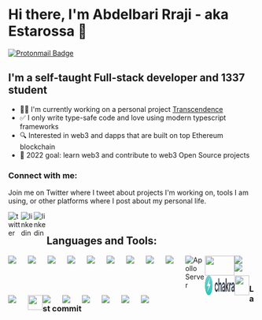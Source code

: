 # Hi there, I'm Abdelbari Rraji - aka Estarossa 👋

[![Protonmail Badge](https://img.shields.io/badge/ProtonMail-8B89CC?style=for-the-badge&logo=protonmail&logoColor=white)](mailto:arraji@pm.me)

## I'm a self-taught Full-stack developer and 1337 student

- 👨‍💻 I'm currently working on a personal project [Transcendence][transcendence]
- ✅ I only write type-safe code and love using modern typescript frameworks
- 🔍 Interested in web3 and dapps that are built on top Ethereum blockchain
- 🥅 2022 goal: learn web3 and contribute to web3 Open Source projects

### Connect with me:

Join me on Twitter where I tweet about projects I'm working on, tools I am using, or other platforms where I post about my personal life.

[<img align="left" width="26px"
alt="twitter" src="https://img.icons8.com/ios-filled/50/000000/twitter.png"/>][twitter]

[<img align="left" width="26px"
alt="linkedin" src="https://img.icons8.com/ios-filled/50/000000/linkedin.png"/>][linkedin]

[<img align="left" width="26px"
alt="linkedin" src="https://img.icons8.com/ios-filled/50/000000/instagram-new--v1.png"/>][instagram]
<br/>

<h2>Languages and Tools:</h2>

[<img width="40px" align="left" src="https://cdn.jsdelivr.net/gh/devicons/devicon/icons/typescript/typescript-original.svg" />][typescript]

[<img width="40px" align="left" src="https://cdn.jsdelivr.net/gh/devicons/devicon/icons/javascript/javascript-original.svg" />][javascript]

[<img width="40px" align="left" src="https://cdn.jsdelivr.net/gh/devicons/devicon/icons/html5/html5-original-wordmark.svg" />][html]

[<img width="40px" align="left" src="https://cdn.jsdelivr.net/gh/devicons/devicon/icons/css3/css3-original-wordmark.svg" />][css]

[<img width="40px" align="left" src="https://cdn.jsdelivr.net/gh/devicons/devicon/icons/nodejs/nodejs-original-wordmark.svg" />][nodejs]

[<img width="40px" align="left" src="https://cdn.jsdelivr.net/gh/devicons/devicon/icons/react/react-original.svg" />][reactjs]

[<img width="40px" align="left" src="https://cdn.jsdelivr.net/gh/devicons/devicon/icons/nextjs/nextjs-original-wordmark.svg" />][nextjs]

[<img width="40px" align="left" src="https://cdn.jsdelivr.net/gh/devicons/devicon/icons/nestjs/nestjs-plain.svg" />][nestjs]

[<img width="40px" align="left" src="https://cdn.jsdelivr.net/gh/devicons/devicon/icons/graphql/graphql-plain.svg" />][graphql]

[<img width="40px" align="left" src='https://iconape.com/wp-content/files/ke/21383/svg/apollo-graphql-compact.svg' alt='Apollo Server'>][apolloserver]

[<img width="60px" height="40px" align="left" src="https://cdn.worldvectorlogo.com/logos/prisma-2.svg" />][prisma]

[<img width="40px" align="left" src="https://raw.githubusercontent.com/tannerlinsley/react-query/master/docs/src/images/emblem-light.svg" />][react-query]

[<img width="40px" align="left" src="https://cdn.jsdelivr.net/gh/devicons/devicon/icons/threejs/threejs-original-wordmark.svg" />][threejs]

[<img width="60px" height="40px" align="left" src="https://raw.githubusercontent.com/chakra-ui/chakra-ui/main/logo/logo-colored.svg" />][chakra]

[<img width="30px" height="40px" align="left" src="https://cdn.jsdelivr.net/gh/devicons/devicon/icons/tailwindcss/tailwindcss-plain.svg" />][tailwind]

[<img width="40px" align="left" src="https://cdn.jsdelivr.net/gh/devicons/devicon/icons/express/express-original-wordmark.svg" />][expressjs]

[<img width="30px" height="30px" align="left" src="https://cdn.auth0.com/website/bob/press/shield-dark.png" />][auth0]

[<img width="40px" align="left" src="https://cdn.jsdelivr.net/gh/devicons/devicon/icons/redis/redis-original.svg" />][redis]

[<img width="40px" align="left" src="https://cdn.jsdelivr.net/gh/devicons/devicon/icons/git/git-original.svg" />][git]

[<img width="40px" align="left" src="https://cdn.jsdelivr.net/gh/devicons/devicon/icons/docker/docker-original.svg" />][docker]

[<img width="40px" align="left" src="https://cdn.jsdelivr.net/gh/devicons/devicon/icons/kubernetes/kubernetes-plain-wordmark.svg" />][k8]

[<img width="40px" align="left" src="https://cdn.jsdelivr.net/gh/devicons/devicon/icons/c/c-original.svg" />][c]

[<img width="40px" align="left" src="https://cdn.jsdelivr.net/gh/devicons/devicon/icons/cplusplus/cplusplus-original.svg" />][c++]
<br />
<br />

### Last commit

<!-- LATESTCOMMIT:START -->
<!-- LATESTCOMMIT:END -->

<!--- TOOLS LINKS -->

[typescript]: https://www.typescriptlang.org/ 'typescript'
[javascript]: https://www.javascript.com/ 'javascript'
[html]: https://developer.mozilla.org/en-US/docs/Web/HTML 'html'
[css]: https://developer.mozilla.org/en-US/docs/Web/CSS 'css'
[nodejs]: https://nodejs.org/en/ 'nodejs'
[reactjs]: https://reactjs.org/ 'reactjs'
[nextjs]: https://nextjs.org/ 'nextjs'
[nestjs]: https://nestjs.com/ 'nestjs'
[graphql]: https://graphql.org/ 'graphql'
[apolloserver]: https://www.apollographql.com/
[prisma]: https://www.prisma.io/ 'prisma'
[react-query]: https://react-query.tanstack.com/ 'react-query'
[threejs]: https://threejs.org/
[chakra]: https://chakra-ui.com/ 'chakra'
[tailwind]: https://tailwindcss.com/ 'tailwind'
[expressjs]: https://expressjs.com/ 'expressjs'
[auth0]: https://auth0.com/ 'auth0'
[redis]: https://redis.io/ 'redis'
[git]: https://git-scm.com/ 'git'
[docker]: https://www.docker.com/ 'docker'
[k8]: https://kubernetes.io/ 'k8'
[c]: https://en.wikipedia.org/wiki/C_(programming_language)
[c++]: https://en.wikipedia.org/wiki/C%2B%2B

<!--- PERSONAL LINKS -->

[transcendence]: https://transcendence.vercel.app
[twitter]: https://twitter.com/a_rraji
[linkedin]: https://www.linkedin.com/in/abdelbari-rraji-05b735176/
[instagram]: https://www.instagram.com/estarossa1.1/
